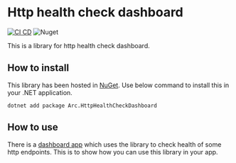 # Http health check dashboard

[![CI CD](https://github.com/Arnab-Developer/Arc.HttpHealthCheckDashboard/actions/workflows/ci-cd.yml/badge.svg)](https://github.com/Arnab-Developer/Arc.HttpHealthCheckDashboard/actions/workflows/ci-cd.yml)
![Nuget](https://img.shields.io/nuget/v/Arc.HttpHealthCheckDashboard)

This is a library for http health check dashboard.

## How to install

This library has been hosted in 
[NuGet](https://www.nuget.org/packages/Arc.HttpHealthCheckDashboard/). 
Use below command to install this in your .NET application.

```
dotnet add package Arc.HttpHealthCheckDashboard
```

## How to use

There is a 
[dashboard app](https://github.com/Arnab-Developer/HttpHealthCheckDashboard) 
which uses the library to check health of some http endpoints. This is to show 
how you can use this library in your app.
